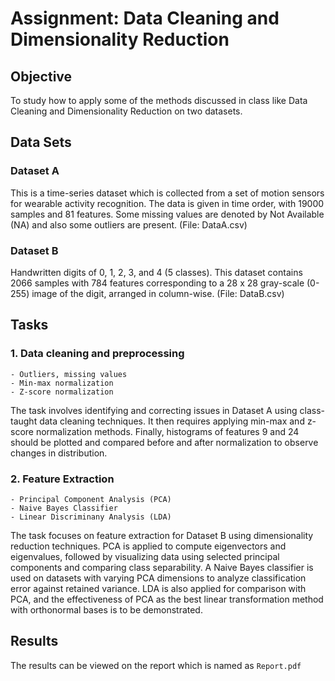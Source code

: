 # Assignment: Data Cleaning and Dimensionality Reduction

## Objective

To study how to apply some of the methods discussed in class like Data Cleaning and Dimensionality Reduction on two datasets.

## Data Sets

### Dataset A
This is a time-series dataset which is collected from a set of motion sensors for wearable activity recognition. The data is given in time order, with 19000 samples and 81 features. Some missing values are denoted by Not Available (NA) and also some outliers are present. (File: DataA.csv)

### Dataset B
Handwritten digits of 0, 1, 2, 3, and 4 (5 classes). This dataset contains 2066 samples with 784 features corresponding to a 28 x 28 gray-scale (0-255) image of the digit, arranged in column-wise. (File: DataB.csv) 

## Tasks

### 1. Data cleaning and preprocessing 
    - Outliers, missing values
    - Min-max normalization
    - Z-score normalization

The task involves identifying and correcting issues in Dataset A using class-taught data cleaning techniques. It then requires applying min-max and z-score normalization methods. Finally, histograms of features 9 and 24 should be plotted and compared before and after normalization to observe changes in distribution.

### 2. Feature Extraction
    - Principal Component Analysis (PCA)
    - Naive Bayes Classifier
    - Linear Discriminany Analysis (LDA)

The task focuses on feature extraction for Dataset B using dimensionality reduction techniques. PCA is applied to compute eigenvectors and eigenvalues, followed by visualizing data using selected principal components and comparing class separability. A Naive Bayes classifier is used on datasets with varying PCA dimensions to analyze classification error against retained variance. LDA is also applied for comparison with PCA, and the effectiveness of PCA as the best linear transformation method with orthonormal bases is to be demonstrated.


## Results

The results can be viewed on the report which is named as `Report.pdf`